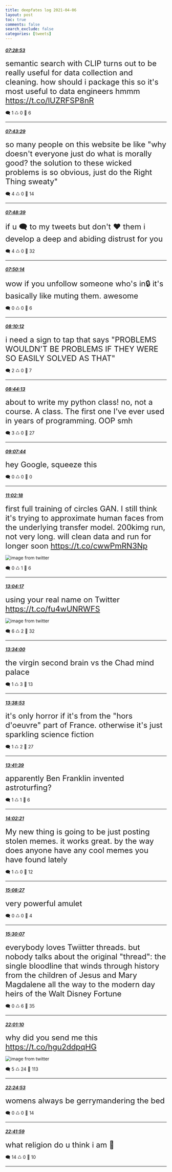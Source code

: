 ```yaml
---
title: deepfates log 2021-04-06
layout: post
toc: true
comments: false
search_exclude: false
categories: [tweets]
---
```



#### <a href = "https://twitter.com/deepfates/status/1379425881614135296">*07:28:53*</a>

<font size="5">semantic search with CLIP turns out to be really useful for data collection and cleaning. how should i package this so it's most useful to data engineers hmmm   https://t.co/lUZRFSP8nR</font>



🗨️ 1 ♺ 0 🤍  6   

---
    
#### <a href = "https://twitter.com/deepfates/status/1379429556994576386">*07:43:29*</a>

<font size="5">so many people on this website be like "why doesn't everyone just do what is morally good? the solution to these wicked problems is so obvious, just do the Right Thing sweaty"</font>



🗨️ 4 ♺ 0 🤍  14   

---
    
#### <a href = "https://twitter.com/deepfates/status/1379430857266450433">*07:48:39*</a>

<font size="5">if u 🗨️ to my tweets but don't ❤️ them i develop a deep and abiding distrust for you</font>



🗨️ 4 ♺ 0 🤍  32   

---
    
#### <a href = "https://twitter.com/deepfates/status/1379431253582168064">*07:50:14*</a>

<font size="5">wow if you unfollow someone who's in🔒 it's basically like muting them. awesome</font>



🗨️ 0 ♺ 0 🤍  6   

---
    
#### <a href = "https://twitter.com/deepfates/status/1379436278144360455">*08:10:12*</a>

<font size="5">i need a sign to tap that says "PROBLEMS WOULDN'T BE PROBLEMS IF THEY WERE SO EASILY SOLVED AS THAT"</font>



🗨️ 2 ♺ 0 🤍  7   

---
    
#### <a href = "https://twitter.com/deepfates/status/1379444839209574404">*08:44:13*</a>

<font size="5">about to write my python class!  no, not a course. A class. The first one I've ever used in years of programming. OOP smh</font>



🗨️ 3 ♺ 0 🤍  27   

---
    
#### <a href = "https://twitter.com/deepfates/status/1379450757343145986">*09:07:44*</a>

<font size="5">hey Google, squeeze this</font>



🗨️ 0 ♺ 0 🤍  0   

---
    
#### <a href = "https://twitter.com/deepfates/status/1379479591090262021">*11:02:18*</a>

<font size="5">first full training of circles GAN. I still think it's trying to approximate human faces from the underlying transfer model. 200kimg run, not very long. will clean data and run for longer soon  https://t.co/cwwPmRN3Np</font>

![image from twitter](/images/from_twitter/EyTlYHrWEAMnqzz.jpg)


🗨️ 0 ♺ 1 🤍  6   

---
    
#### <a href = "https://twitter.com/deepfates/status/1379510290035826690">*13:04:17*</a>

<font size="5">using your real name on Twitter  https://t.co/fu4wUNRWFS</font>

![image from twitter](/images/from_twitter/EyUBS5YVEAIrBAF.jpg)


🗨️ 6 ♺ 2 🤍  32   

---
    
#### <a href = "https://twitter.com/deepfates/status/1379517766680469504">*13:34:00*</a>

<font size="5">the virgin second brain vs the Chad mind palace</font>



🗨️ 1 ♺ 3 🤍  13   

---
    
#### <a href = "https://twitter.com/deepfates/status/1379518996353966084">*13:38:53*</a>

<font size="5">it's only horror if it's from the "hors d'oeuvre" part of France. otherwise it's just sparkling science fiction</font>



🗨️ 1 ♺ 2 🤍  27   

---
    
#### <a href = "https://twitter.com/deepfates/status/1379519690968428545">*13:41:39*</a>

<font size="5">apparently Ben Franklin invented astroturfing?</font>



🗨️ 1 ♺ 1 🤍  6   

---
    
#### <a href = "https://twitter.com/deepfates/status/1379524902848372737">*14:02:21*</a>

<font size="5">My new thing is going to be just posting stolen memes. it works great. by the way does anyone have any cool memes you have found lately</font>



🗨️ 1 ♺ 0 🤍  12   

---
    
#### <a href = "https://twitter.com/deepfates/status/1379541536963133444">*15:08:27*</a>

<font size="5">very powerful amulet</font>



🗨️ 0 ♺ 0 🤍  4   

---
    
#### <a href = "https://twitter.com/deepfates/status/1379546987238854656">*15:30:07*</a>

<font size="5">everybody loves Twiitter threads. but nobody talks about the original "thread": the single bloodline that winds through history from the children of Jesus and Mary Magdalene all the way to the modern day heirs of the Walt Disney Fortune</font>



🗨️ 0 ♺ 6 🤍  35   

---
    
#### <a href = "https://twitter.com/deepfates/status/1379645401503039492">*22:01:10*</a>

<font size="5">why did you send me this  https://t.co/hgu2ddpqHG</font>

![image from twitter](/images/from_twitter/EyV8LlJWQAEG8PS.jpg)


🗨️ 5 ♺ 24 🤍  113   

---
    
#### <a href = "https://twitter.com/deepfates/status/1379651369989210117">*22:24:53*</a>

<font size="5">womens always be gerrymandering the bed</font>



🗨️ 0 ♺ 0 🤍  14   

---
    
#### <a href = "https://twitter.com/deepfates/status/1379655671902273537">*22:41:59*</a>

<font size="5">what religion do u think i am 🤔</font>



🗨️ 14 ♺ 0 🤍  10   

---
    
            

